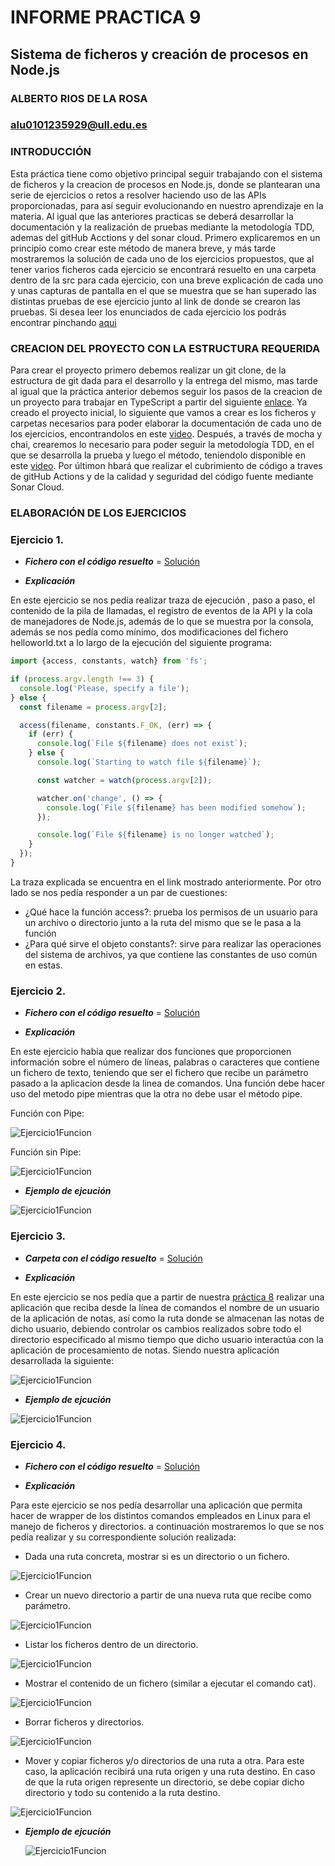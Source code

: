 # INFORME PRACTICA 9
## Sistema de ficheros y creación de procesos en Node.js
### ALBERTO RIOS DE LA ROSA
### alu0101235929@ull.edu.es

### INTRODUCCIÓN

Esta práctica tiene como objetivo principal seguir trabajando con el sistema de ficheros y la creacion de procesos en Node.js, donde se plantearan una serie de ejercicios o retos a resolver haciendo uso de las APIs proporcionadas, para así seguir evolucionando en nuestro aprendizaje en la materia. Al igual que las anteriores practicas se deberá desarrollar la documentación y la realización de pruebas mediante la metodología TDD, ademas del gitHub Acctions y del sonar cloud. Primero explicaremos en un principio como crear este método de manera breve, y más tarde mostraremos la solución de cada uno de los ejercicios propuestos, que al tener varios ficheros cada ejercicio se encontrará resuelto en una carpeta dentro de la src para cada ejercicio, con una breve explicación de cada uno y unas capturas de pantalla en el que se muestra que se han superado las distintas pruebas de ese ejercicio junto al link de donde se crearon las pruebas. Si desea leer los enunciados de cada ejercicio los podrás encontrar pinchando [aqui](https://ull-esit-inf-dsi-2021.github.io/prct08-filesystem-notes-app/)

### CREACION DEL PROYECTO CON LA ESTRUCTURA REQUERIDA

Para crear el proyecto primero debemos realizar un git clone, de la estructura de git dada para el desarrollo y la entrega del mismo, mas tarde al igual que la práctica anterior debemos seguir los pasos de la creacion de un proyecto para trabajar en TypeScript a partir del siguiente [enlace](https://ull-esit-inf-dsi-2021.github.io/typescript-theory/typescript-project-setup.html). Ya creado el proyecto inicial, lo siguiente que vamos a crear es los ficheros y carpetas necesarios para poder elaborar la documentación de cada uno de los ejercicios, encontrandolos en este [video](https://drive.google.com/file/d/19LLLCuWg7u0TjjKz9q8ZhOXgbrKtPUme/view). Después, a través de mocha y chai, crearemos lo necesario para poder seguir la metodología TDD, en el que se desarrolla la prueba y luego el método, teniendolo disponible en este [video](https://drive.google.com/file/d/1-z1oNOZP70WBDyhaaUijjHvFtqd6eAmJ/view). Por últimon hbará que realizar el cubrimiento de código a traves de gitHub Actions y de la calidad y seguridad del código fuente mediante Sonar Cloud.

### ELABORACIÓN DE LOS EJERCICIOS

### Ejercicio 1.

 - ___Fichero con el código resuelto___ = [Solución](https://github.com/ULL-ESIT-INF-DSI-2021/ull-esit-inf-dsi-20-21-prct09-async-fs-process-Espinette/blob/master/src/ejercicio1.ts)
 
 - ___Explicación___

En este ejercicio se nos pedía realizar traza de ejecución , paso a paso, el contenido de la pila de llamadas, el registro de eventos de la API y la cola de manejadores de Node.js, además de lo que se muestra por la consola, además se nos pedía como mínimo, dos modificaciones del fichero helloworld.txt a lo largo de la ejecución del siguiente programa:

```typescript
import {access, constants, watch} from 'fs';

if (process.argv.length !== 3) {
  console.log('Please, specify a file');
} else {
  const filename = process.argv[2];

  access(filename, constants.F_OK, (err) => {
    if (err) {
      console.log(`File ${filename} does not exist`);
    } else {
      console.log(`Starting to watch file ${filename}`);

      const watcher = watch(process.argv[2]);

      watcher.on('change', () => {
        console.log(`File ${filename} has been modified somehow`);
      });

      console.log(`File ${filename} is no longer watched`);
    }
  });
}
```

La traza explicada se encuentra en el link mostrado anteriormente. Por otro lado se nos pedía responder a un par de cuestiones:

   - ¿Qué hace la función access?: prueba los permisos de un usuario para un archivo o directorio junto a la ruta del mismo que se le pasa a la función
   - ¿Para qué sirve el objeto constants?: sirve para realizar las operaciones del sistema de archivos, ya que contiene las constantes de uso común en estas. 

### Ejercicio 2.

 - ___Fichero con el código resuelto___ = [Solución](https://github.com/ULL-ESIT-INF-DSI-2021/ull-esit-inf-dsi-20-21-prct09-async-fs-process-Espinette/blob/master/src/ejercicio2.ts)

 - ___Explicación___

En este ejercicio habia que realizar dos funciones que proporcionen información sobre el número de líneas, palabras o caracteres que contiene un fichero de texto, teniendo que ser el fichero que recibe un parámetro pasado a la aplicacion desde la linea de comandos. Una función debe hacer uso del metodo pipe mientras que la otra no debe usar el método pipe.

Función con Pipe:

 ![Ejercicio1Funcion](imagenes/Ej2Conpipe.JPG)
 
Función sin Pipe:

 ![Ejercicio1Funcion](imagenes/Ej2SinPipe.JPG)
 
 - ___Ejemplo de ejcución___

![Ejercicio1Funcion](imagenes/ComandoEj2.JPG)

### Ejercicio 3.

 - ___Carpeta con el código resuelto___ = [Solución](https://github.com/ULL-ESIT-INF-DSI-2021/ull-esit-inf-dsi-20-21-prct09-async-fs-process-Espinette/tree/master/src/ejercicio3)

 - ___Explicación___

En este ejercicio se nos pedía que a partir de nuestra [práctica 8](https://github.com/ULL-ESIT-INF-DSI-2021/ull-esit-inf-dsi-20-21-prct08-filesystem-notes-app-Espinette/tree/master/src/practica8) realizar una aplicación que reciba desde la línea de comandos el nombre de un usuario de la aplicación de notas, así como la ruta donde se almacenan las notas de dicho usuario, debiendo controlar os cambios realizados sobre todo el directorio especificado al mismo tiempo que dicho usuario interactúa con la aplicación de procesamiento de notas. Siendo nuestra aplicación desarrollada la siguiente:

![Ejercicio1Funcion](imagenes/Ejercicio3.JPG)

 - ___Ejemplo de ejcución___

![Ejercicio1Funcion](imagenes/Ej3comando.JPG)

### Ejercicio 4.

 - ___Fichero con el código resuelto___ = [Solución](https://github.com/ULL-ESIT-INF-DSI-2021/ull-esit-inf-dsi-20-21-prct09-async-fs-process-Espinette/blob/master/src/ejercicio4.ts)

 - ___Explicación___

Para este ejercicio se nos pedía desarrollar una aplicación que permita hacer de wrapper de los distintos comandos empleados en Linux para el manejo de ficheros y directorios. a continuación mostraremos lo que se nos pedía realizar y su correspondiente solución realizada:

  - Dada una ruta concreta, mostrar si es un directorio o un fichero.
  
  ![Ejercicio1Funcion](imagenes/ComandoShow.JPG)
  
  - Crear un nuevo directorio a partir de una nueva ruta que recibe como parámetro.
  
  ![Ejercicio1Funcion](imagenes/ComandoMkdir.JPG)

  - Listar los ficheros dentro de un directorio.

  ![Ejercicio1Funcion](imagenes/ComandoLs.JPG)

  - Mostrar el contenido de un fichero (similar a ejecutar el comando cat).

  ![Ejercicio1Funcion](imagenes/ComandoCat.JPG)

  - Borrar ficheros y directorios.

  ![Ejercicio1Funcion](imagenes/ComandoRm.JPG)

  - Mover y copiar ficheros y/o directorios de una ruta a otra. Para este caso, la aplicación recibirá una ruta origen y una ruta destino. En caso de que la ruta origen represente un directorio, se debe copiar dicho directorio y todo su contenido a la ruta destino.

  ![Ejercicio1Funcion](imagenes/ComandoCP.JPG)

 - ___Ejemplo de ejcución___
 
   ![Ejercicio1Funcion](imagenes/ComandosEj4.JPG)

